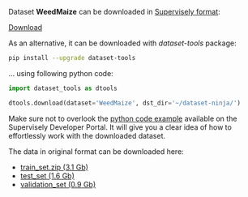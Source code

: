 Dataset **WeedMaize** can be downloaded in [Supervisely format](https://developer.supervisely.com/api-references/supervisely-annotation-json-format):

 [Download](https://www.dropbox.com/scl/fi/ae11yqdyjzisymzuhlly8/weedmaize-DatasetNinja.tar?rlkey=8b8x8zqvkenu2xw1b8nq8l8k4&dl=1)

As an alternative, it can be downloaded with *dataset-tools* package:
``` bash
pip install --upgrade dataset-tools
```

... using following python code:
``` python
import dataset_tools as dtools

dtools.download(dataset='WeedMaize', dst_dir='~/dataset-ninja/')
```
Make sure not to overlook the [python code example](https://developer.supervisely.com/getting-started/python-sdk-tutorials/iterate-over-a-local-project) available on the Supervisely Developer Portal. It will give you a clear idea of how to effortlessly work with the downloaded dataset.

The data in original format can be downloaded here:

- [train_set.zip (3.1 Gb)](https://zenodo.org/record/5106795/files/train_set.zip?download=1)
- [test_set (1.6 Gb)](https://zenodo.org/record/5106795/files/test_set.zip?download=1)
- [validation_set (0.9 Gb)](https://zenodo.org/record/5106795/files/validation_set.zip?download=1)
